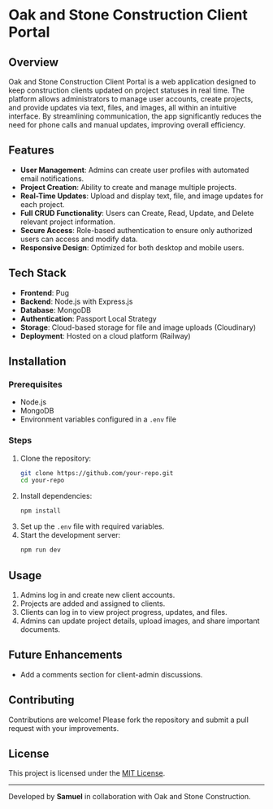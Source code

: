 # Oak and Stone Construction Client Portal

## Overview
Oak and Stone Construction Client Portal is a web application designed to keep construction clients updated on project statuses in real time. The platform allows administrators to manage user accounts, create projects, and provide updates via text, files, and images, all within an intuitive interface. By streamlining communication, the app significantly reduces the need for phone calls and manual updates, improving overall efficiency.

## Features
- **User Management**: Admins can create user profiles with automated email notifications.
- **Project Creation**: Ability to create and manage multiple projects.
- **Real-Time Updates**: Upload and display text, file, and image updates for each project.
- **Full CRUD Functionality**: Users can Create, Read, Update, and Delete relevant project information.
- **Secure Access**: Role-based authentication to ensure only authorized users can access and modify data.
- **Responsive Design**: Optimized for both desktop and mobile users.

## Tech Stack
- **Frontend**: Pug
- **Backend**: Node.js with Express.js
- **Database**: MongoDB
- **Authentication**: Passport Local Strategy
- **Storage**: Cloud-based storage for file and image uploads (Cloudinary)
- **Deployment**: Hosted on a cloud platform (Railway)

## Installation
### Prerequisites
- Node.js
- MongoDB
- Environment variables configured in a `.env` file

### Steps
1. Clone the repository:
   ```sh
   git clone https://github.com/your-repo.git
   cd your-repo
   ```
2. Install dependencies:
   ```sh
   npm install
   ```
3. Set up the `.env` file with required variables.
4. Start the development server:
   ```sh
   npm run dev
   ```

## Usage
1. Admins log in and create new client accounts.
2. Projects are added and assigned to clients.
3. Clients can log in to view project progress, updates, and files.
4. Admins can update project details, upload images, and share important documents.

## Future Enhancements
- Add a comments section for client-admin discussions.

## Contributing
Contributions are welcome! Please fork the repository and submit a pull request with your improvements.

## License
This project is licensed under the [MIT License](LICENSE).

---
Developed by **Samuel** in collaboration with Oak and Stone Construction.

